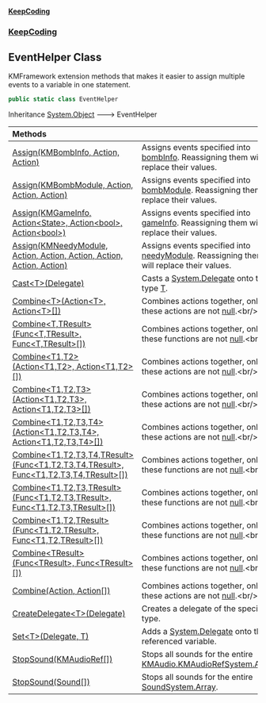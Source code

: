 #### [KeepCoding](index.md 'index')
### [KeepCoding](KeepCoding.md 'KeepCoding')
## EventHelper Class
KMFramework extension methods that makes it easier to assign multiple events to a variable in one statement.  
```csharp
public static class EventHelper
```

Inheritance [System.Object](https://docs.microsoft.com/en-us/dotnet/api/System.Object 'System.Object') &#129106; EventHelper  

| Methods | |
| :--- | :--- |
| [Assign(KMBombInfo, Action, Action)](KeepCoding_EventHelper_Assign(global__KMBombInfo_System_Action_System_Action).md 'KeepCoding.EventHelper.Assign(global::KMBombInfo, System.Action, System.Action)') | Assigns events specified into [bombInfo](KeepCoding_EventHelper_Assign(global__KMBombInfo_System_Action_System_Action).md#KeepCoding_EventHelper_Assign(global__KMBombInfo_System_Action_System_Action)_bombInfo 'KeepCoding.EventHelper.Assign(global::KMBombInfo, System.Action, System.Action).bombInfo'). Reassigning them will replace their values.<br/> |
| [Assign(KMBombModule, Action, Action, Action)](KeepCoding_EventHelper_Assign(global__KMBombModule_System_Action_System_Action_System_Action).md 'KeepCoding.EventHelper.Assign(global::KMBombModule, System.Action, System.Action, System.Action)') | Assigns events specified into [bombModule](KeepCoding_EventHelper_Assign(global__KMBombModule_System_Action_System_Action_System_Action).md#KeepCoding_EventHelper_Assign(global__KMBombModule_System_Action_System_Action_System_Action)_bombModule 'KeepCoding.EventHelper.Assign(global::KMBombModule, System.Action, System.Action, System.Action).bombModule'). Reassigning them will replace their values.<br/> |
| [Assign(KMGameInfo, Action&lt;State&gt;, Action&lt;bool&gt;, Action&lt;bool&gt;)](KeepCoding_EventHelper_Assign(global__KMGameInfo_System_Action_global__KMGameInfo_State__System_Action_bool__System_Action_bool_).md 'KeepCoding.EventHelper.Assign(global::KMGameInfo, System.Action&lt;global::KMGameInfo.State&gt;, System.Action&lt;bool&gt;, System.Action&lt;bool&gt;)') | Assigns events specified into [gameInfo](KeepCoding_EventHelper_Assign(global__KMGameInfo_System_Action_global__KMGameInfo_State__System_Action_bool__System_Action_bool_).md#KeepCoding_EventHelper_Assign(global__KMGameInfo_System_Action_global__KMGameInfo_State__System_Action_bool__System_Action_bool_)_gameInfo 'KeepCoding.EventHelper.Assign(global::KMGameInfo, System.Action&lt;global::KMGameInfo.State&gt;, System.Action&lt;bool&gt;, System.Action&lt;bool&gt;).gameInfo'). Reassigning them will replace their values.<br/> |
| [Assign(KMNeedyModule, Action, Action, Action, Action, Action, Action)](KeepCoding_EventHelper_Assign(global__KMNeedyModule_System_Action_System_Action_System_Action_System_Action_System_Action_System_Action).md 'KeepCoding.EventHelper.Assign(global::KMNeedyModule, System.Action, System.Action, System.Action, System.Action, System.Action, System.Action)') | Assigns events specified into [needyModule](KeepCoding_EventHelper_Assign(global__KMNeedyModule_System_Action_System_Action_System_Action_System_Action_System_Action_System_Action).md#KeepCoding_EventHelper_Assign(global__KMNeedyModule_System_Action_System_Action_System_Action_System_Action_System_Action_System_Action)_needyModule 'KeepCoding.EventHelper.Assign(global::KMNeedyModule, System.Action, System.Action, System.Action, System.Action, System.Action, System.Action).needyModule'). Reassigning them will replace their values.<br/> |
| [Cast&lt;T&gt;(Delegate)](KeepCoding_EventHelper_Cast_T_(System_Delegate).md 'KeepCoding.EventHelper.Cast&lt;T&gt;(System.Delegate)') | Casts a [System.Delegate](https://docs.microsoft.com/en-us/dotnet/api/System.Delegate 'System.Delegate') onto the type [T](KeepCoding_EventHelper_Cast_T_(System_Delegate).md#KeepCoding_EventHelper_Cast_T_(System_Delegate)_T 'KeepCoding.EventHelper.Cast&lt;T&gt;(System.Delegate).T').<br/> |
| [Combine&lt;T&gt;(Action&lt;T&gt;, Action&lt;T&gt;[])](KeepCoding_EventHelper_Combine_T_(System_Action_T__System_Action_T___).md 'KeepCoding.EventHelper.Combine&lt;T&gt;(System.Action&lt;T&gt;, System.Action&lt;T&gt;[])') | Combines actions together, only if these actions are not [null](https://docs.microsoft.com/en-us/dotnet/csharp/language-reference/keywords/null 'https://docs.microsoft.com/en-us/dotnet/csharp/language-reference/keywords/null').<br/> |
| [Combine&lt;T,TResult&gt;(Func&lt;T,TResult&gt;, Func&lt;T,TResult&gt;[])](KeepCoding_EventHelper_Combine_T_TResult_(System_Func_T_TResult__System_Func_T_TResult___).md 'KeepCoding.EventHelper.Combine&lt;T,TResult&gt;(System.Func&lt;T,TResult&gt;, System.Func&lt;T,TResult&gt;[])') | Combines actions together, only if these functions are not [null](https://docs.microsoft.com/en-us/dotnet/csharp/language-reference/keywords/null 'https://docs.microsoft.com/en-us/dotnet/csharp/language-reference/keywords/null').<br/> |
| [Combine&lt;T1,T2&gt;(Action&lt;T1,T2&gt;, Action&lt;T1,T2&gt;[])](KeepCoding_EventHelper_Combine_T1_T2_(System_Action_T1_T2__System_Action_T1_T2___).md 'KeepCoding.EventHelper.Combine&lt;T1,T2&gt;(System.Action&lt;T1,T2&gt;, System.Action&lt;T1,T2&gt;[])') | Combines actions together, only if these actions are not [null](https://docs.microsoft.com/en-us/dotnet/csharp/language-reference/keywords/null 'https://docs.microsoft.com/en-us/dotnet/csharp/language-reference/keywords/null').<br/> |
| [Combine&lt;T1,T2,T3&gt;(Action&lt;T1,T2,T3&gt;, Action&lt;T1,T2,T3&gt;[])](KeepCoding_EventHelper_Combine_T1_T2_T3_(System_Action_T1_T2_T3__System_Action_T1_T2_T3___).md 'KeepCoding.EventHelper.Combine&lt;T1,T2,T3&gt;(System.Action&lt;T1,T2,T3&gt;, System.Action&lt;T1,T2,T3&gt;[])') | Combines actions together, only if these actions are not [null](https://docs.microsoft.com/en-us/dotnet/csharp/language-reference/keywords/null 'https://docs.microsoft.com/en-us/dotnet/csharp/language-reference/keywords/null').<br/> |
| [Combine&lt;T1,T2,T3,T4&gt;(Action&lt;T1,T2,T3,T4&gt;, Action&lt;T1,T2,T3,T4&gt;[])](KeepCoding_EventHelper_Combine_T1_T2_T3_T4_(System_Action_T1_T2_T3_T4__System_Action_T1_T2_T3_T4___).md 'KeepCoding.EventHelper.Combine&lt;T1,T2,T3,T4&gt;(System.Action&lt;T1,T2,T3,T4&gt;, System.Action&lt;T1,T2,T3,T4&gt;[])') | Combines actions together, only if these actions are not [null](https://docs.microsoft.com/en-us/dotnet/csharp/language-reference/keywords/null 'https://docs.microsoft.com/en-us/dotnet/csharp/language-reference/keywords/null').<br/> |
| [Combine&lt;T1,T2,T3,T4,TResult&gt;(Func&lt;T1,T2,T3,T4,TResult&gt;, Func&lt;T1,T2,T3,T4,TResult&gt;[])](KeepCoding_EventHelper_Combine_T1_T2_T3_T4_TResult_(System_Func_T1_T2_T3_T4_TResult__System_Func_T1_T2_T3_T4_TResult___).md 'KeepCoding.EventHelper.Combine&lt;T1,T2,T3,T4,TResult&gt;(System.Func&lt;T1,T2,T3,T4,TResult&gt;, System.Func&lt;T1,T2,T3,T4,TResult&gt;[])') | Combines actions together, only if these functions are not [null](https://docs.microsoft.com/en-us/dotnet/csharp/language-reference/keywords/null 'https://docs.microsoft.com/en-us/dotnet/csharp/language-reference/keywords/null').<br/> |
| [Combine&lt;T1,T2,T3,TResult&gt;(Func&lt;T1,T2,T3,TResult&gt;, Func&lt;T1,T2,T3,TResult&gt;[])](KeepCoding_EventHelper_Combine_T1_T2_T3_TResult_(System_Func_T1_T2_T3_TResult__System_Func_T1_T2_T3_TResult___).md 'KeepCoding.EventHelper.Combine&lt;T1,T2,T3,TResult&gt;(System.Func&lt;T1,T2,T3,TResult&gt;, System.Func&lt;T1,T2,T3,TResult&gt;[])') | Combines actions together, only if these functions are not [null](https://docs.microsoft.com/en-us/dotnet/csharp/language-reference/keywords/null 'https://docs.microsoft.com/en-us/dotnet/csharp/language-reference/keywords/null').<br/> |
| [Combine&lt;T1,T2,TResult&gt;(Func&lt;T1,T2,TResult&gt;, Func&lt;T1,T2,TResult&gt;[])](KeepCoding_EventHelper_Combine_T1_T2_TResult_(System_Func_T1_T2_TResult__System_Func_T1_T2_TResult___).md 'KeepCoding.EventHelper.Combine&lt;T1,T2,TResult&gt;(System.Func&lt;T1,T2,TResult&gt;, System.Func&lt;T1,T2,TResult&gt;[])') | Combines actions together, only if these functions are not [null](https://docs.microsoft.com/en-us/dotnet/csharp/language-reference/keywords/null 'https://docs.microsoft.com/en-us/dotnet/csharp/language-reference/keywords/null').<br/> |
| [Combine&lt;TResult&gt;(Func&lt;TResult&gt;, Func&lt;TResult&gt;[])](KeepCoding_EventHelper_Combine_TResult_(System_Func_TResult__System_Func_TResult___).md 'KeepCoding.EventHelper.Combine&lt;TResult&gt;(System.Func&lt;TResult&gt;, System.Func&lt;TResult&gt;[])') | Combines actions together, only if these functions are not [null](https://docs.microsoft.com/en-us/dotnet/csharp/language-reference/keywords/null 'https://docs.microsoft.com/en-us/dotnet/csharp/language-reference/keywords/null').<br/> |
| [Combine(Action, Action[])](KeepCoding_EventHelper_Combine(System_Action_System_Action__).md 'KeepCoding.EventHelper.Combine(System.Action, System.Action[])') | Combines actions together, only if these actions are not [null](https://docs.microsoft.com/en-us/dotnet/csharp/language-reference/keywords/null 'https://docs.microsoft.com/en-us/dotnet/csharp/language-reference/keywords/null').<br/> |
| [CreateDelegate&lt;T&gt;(Delegate)](KeepCoding_EventHelper_CreateDelegate_T_(System_Delegate).md 'KeepCoding.EventHelper.CreateDelegate&lt;T&gt;(System.Delegate)') | Creates a delegate of the specified type.<br/> |
| [Set&lt;T&gt;(Delegate, T)](KeepCoding_EventHelper_Set_T_(System_Delegate_T).md 'KeepCoding.EventHelper.Set&lt;T&gt;(System.Delegate, T)') | Adds a [System.Delegate](https://docs.microsoft.com/en-us/dotnet/api/System.Delegate 'System.Delegate') onto the referenced variable.<br/> |
| [StopSound(KMAudioRef[])](KeepCoding_EventHelper_StopSound(global__KMAudio_KMAudioRef__).md 'KeepCoding.EventHelper.StopSound(global::KMAudio.KMAudioRef[])') | Stops all sounds for the entire [KMAudio.KMAudioRef](https://docs.microsoft.com/en-us/dotnet/api/KMAudio.KMAudioRef 'KMAudio.KMAudioRef')[System.Array](https://docs.microsoft.com/en-us/dotnet/api/System.Array 'System.Array').<br/> |
| [StopSound(Sound[])](KeepCoding_EventHelper_StopSound(KeepCoding_Sound__).md 'KeepCoding.EventHelper.StopSound(KeepCoding.Sound[])') | Stops all sounds for the entire [Sound](KeepCoding_Sound.md 'KeepCoding.Sound')[System.Array](https://docs.microsoft.com/en-us/dotnet/api/System.Array 'System.Array').<br/> |
